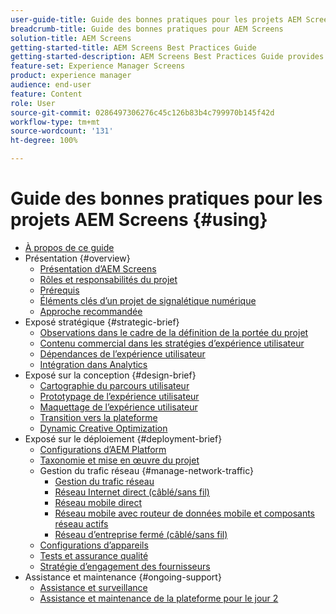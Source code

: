 ```yaml
---
user-guide-title: Guide des bonnes pratiques pour les projets AEM Screens
breadcrumb-title: Guide des bonnes pratiques pour AEM Screens
solution-title: AEM Screens
getting-started-title: AEM Screens Best Practices Guide
getting-started-description: AEM Screens Best Practices Guide provides guidance on how to successfully plan and execute an AEM Screens project.
feature-set: Experience Manager Screens
product: experience manager
audience: end-user
feature: Content
role: User
source-git-commit: 0286497306276c45c126b83b4c799970b145f42d
workflow-type: tm+mt
source-wordcount: '131'
ht-degree: 100%

---
```



# Guide des bonnes pratiques pour les projets AEM Screens {#using}

+ [À propos de ce guide](about-guide.md)
+ Présentation {#overview}
   + [Présentation d’AEM Screens](introduction.md)
   + [Rôles et responsabilités du projet](roles-responsibilities.md)
   + [Prérequis](pre-requisites.md)
   + [Éléments clés d’un projet de signalétique numérique](getting-started-digital-signage.md)
   + [Approche recommandée](recommended-approach.md)
+ Exposé stratégique {#strategic-brief}
   + [Observations dans le cadre de la définition de la portée du projet](pre-sales-considerations.md)
   + [Contenu commercial dans les stratégies d’expérience utilisateur](business-content-strategy.md)
   + [Dépendances de l’expérience utilisateur](ux-dependencies.md)
   + [Intégration dans Analytics](analytics.md)
+ Exposé sur la conception {#design-brief}
   + [Cartographie du parcours utilisateur](journey-map.md)
   + [Prototypage de l’expérience utilisateur](prototypes.md)
   + [Maquettage de l’expérience utilisateur](wireframes.md)
   + [Transition vers la plateforme](transition-platform.md)
   + [Dynamic Creative Optimization](dynamic-creative-optimizations.md)
+ Exposé sur le déploiement {#deployment-brief}
   + [Configurations d’AEM Platform](aem-platform-configurations.md)
   + [Taxonomie et mise en œuvre du projet](project-taxonomy-implementation.md)
   + Gestion du trafic réseau {#manage-network-traffic}
      + [Gestion du trafic réseau](/help/using/managing-network-traffic.md)
      + [Réseau Internet direct (câblé/sans fil)](/help/using/direct-internet-network.md)
      + [Réseau mobile direct](/help/using/mobile-network.md)
      + [Réseau mobile avec routeur de données mobile et composants réseau actifs](/help/using/mobile-network-router.md)
      + [Réseau d’entreprise fermé (câblé/sans fil)](/help/using/enclosed-corporate-network.md)
   + [Configurations d’appareils](device-configurations.md)
   + [Tests et assurance qualité](testing-quality-assurance.md)
   + [Stratégie d’engagement des fournisseurs](vendor-engagement.md)
+ Assistance et maintenance {#ongoing-support}
   + [Assistance et surveillance](support-monitoring.md)
   + [Assistance et maintenance de la plateforme pour le jour 2](day-two-support-maintenance.md)
